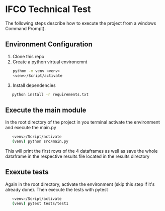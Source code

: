 # IFCO Technical Test

The following steps describe how to execute the project from a windows Command Prompt).

## Environment Configuration
1. Clone this repo
2. Create a python virtual environemnt
   ```bash
   python -m venv <venv>
   <venv>/Script/activate
   ```
3. Install dependencies
```bash
   python install -r requirements.txt
```
## Execute the main module
In the root directory of the project in you terminal activate the environment and execute the main.py
```bash
   <venv>/Script/activate
   (venv) python src/main.py
```
This will print the first rows of the 4 dataframes as well as save the whole dataframe in the respective results file located in the results directory

## Exexute tests
Again in the root directory, activate the environment (skip this step if it's already done). Then execute the tests with pytest
```bash
   <venv>/Script/activate
   (venv) pytest tests/test1
```
